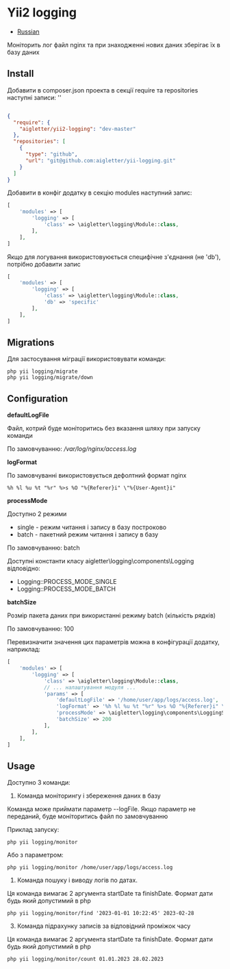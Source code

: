 # Yii2 logging

- [Russian](https://github.com/aigletter/yii-logging/tree/master/docs/readme-ru.md)

Моніторить лог файл nginx та при знаходженні нових даних зберігає їх в базу даних

## Install

Добавити в composer.json проекта в секції require та repositories наступні записи:
''
```json

{
  "require": {
    "aigletter/yii2-logging": "dev-master"
  },
  "repositories": [
    {
      "type": "github",
      "url": "git@github.com:aigletter/yii-logging.git"
    }
  ]
}
```

Добавити в конфіг додатку в секцію modules наступний запис:

```php
[
    'modules' => [
        'logging' => [
            'class' => \aigletter\logging\Module::class,
        ],
    ],
]
```

Якщо для логування використовуюється специфічне з'єднання (не 'db'), потрібно добавити запис

```php
[
    'modules' => [
        'logging' => [
            'class' => \aigletter\logging\Module::class,
            'db' => 'specific'
        ],
    ],
]
```

## Migrations

Для застосування міграції використовувати команди:

~~~
php yii logging/migrate
php yii logging/migrate/down
~~~

## Configuration

**defaultLogFile**

Файл, котрий буде моніторитись без вказання шляху при запуску команди

По замовчуванню: _/var/log/nginx/access.log_

**logFormat**

По замовчуванні використовується дефолтний формат nginx

`%h %l %u %t "%r" %>s %O "%{Referer}i" \"%{User-Agent}i"`

**processMode**

Доступно 2 режими 

* single - режим читання і запису в базу построково
* batch - пакетний режим читання і запису в базу

По замовчуванню: batch

Доступні константи класу aigletter\logging\components\Logging відповідно:

* Logging::PROCESS_MODE_SINGLE
* Logging::PROCESS_MODE_BATCH 

**batchSize**

Розмір пакета даних при використанні режиму batch (кількість рядків)

По замовчуванню: 100

Перевизначити значення цих параметрів можна в конфігурації додатку, наприклад:

```php
[
    'modules' => [
        'logging' => [
            'class' => \aigletter\logging\Module::class,
            // ... налаштування модуля ...
            'params' => [
                'defaultLogFile' => '/home/user/app/logs/access.log',
                'logFormat' => '%h %l %u %t "%r" %>s %O "%{Referer}i" \"%{User-Agent}i"',
                'processMode' => \aigletter\logging\components\LoggingService::PROCESS_MODE_BATCH,
                'batchSize' => 200
            ],
        ],
    ],
]
```

## Usage

Доступно 3 команди:

1. Команда моніторингу і збереження даних в базу
    
Команда може приймати параметр --logFile.
Якщо параметр не переданий, буде моніторитись файл по замовчуванню

Приклад запуску:
```
php yii logging/monitor
```
Або з параметром:
```
php yii logging/monitor /home/user/app/logs/access.log
```

1. Команда пошуку і виводу логів по датах.

Ця команда вимагає 2 аргумента startDate та finishDate. Формат дати будь який допустимий в php

```
php yii logging/monitor/find '2023-01-01 10:22:45' 2023-02-28
```

3. Команда підрахунку записів за відповідний проміжок часу

Ця команда вимагає 2 аргумента startDate та finishDate. Формат дати будь який допустимий в php

```
php yii logging/monitor/count 01.01.2023 28.02.2023
```